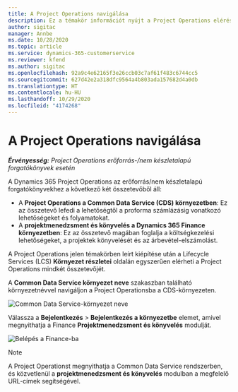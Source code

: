 ```yaml
---
title: A Project Operations navigálása
description: Ez a témakör információt nyújt a Project Operations elérésére a Lifecycle Services szolgáltatásból.
author: sigitac
manager: Annbe
ms.date: 10/28/2020
ms.topic: article
ms.service: dynamics-365-customerservice
ms.reviewer: kfend
ms.author: sigitac
ms.openlocfilehash: 92a9c4e62165f3e26ccb03c7af61f483c6744cc5
ms.sourcegitcommit: 627d42e2a318dfc9564a4b803ada157682d4a0db
ms.translationtype: HT
ms.contentlocale: hu-HU
ms.lasthandoff: 10/29/2020
ms.locfileid: "4174268"
---
```

# <a name="navigate-project-operations"></a>A Project Operations navigálása

_**Érvényesség:** Project Operations erőforrás-/nem készletalapú forgatókönyvek esetén_

A Dynamics 365 Project Operations az erőforrás/nem készletalapú forgatókönyvekhez a következő két összetevőből áll: 

 - A **Project Operations a Common Data Service (CDS) környezetben**: Ez az összetevő lefedi a lehetőségtől a proforma számlázásig vonatkozó lehetőségeket és folyamatokat. 
 - A **projektmenedzsment és könyvelés a Dynamics 365 Finance környezetben**: Ez az összetevő magában foglalja a költségkezelési lehetőségeket, a projektek könyvelését és az árbevétel-elszámolást. 

A Project Operations jelen témakörben leírt kiépítése után a Lifecycle Services (LCS) **Környezet részletei** oldalán egyszerűen elérheti a Project Operations mindkét összetevőjét.  

A **Common Data Service környezet neve** szakaszban található környezetnévvel navigáljon a Project Operationsba a CDS-környezeten. 

  ![Common Data Service-környezet neve](./media/environment-name.PNG)

Válassza a **Bejelentkezés** > **Bejelentkezés a környezetbe** elemet, amivel megnyithatja a Finance **Projektmenedzsment és könyvelés** modulját.  

   ![Belépés a Finance-ba](./media/environment-login.PNG)

> [!NOTE]
> A Project Operationst megnyithatja a Common Data Service rendszerben, és közvetlenül a **projektmenedzsment és könyvelés** modulban a megfelelő URL-címek segítségével. 
